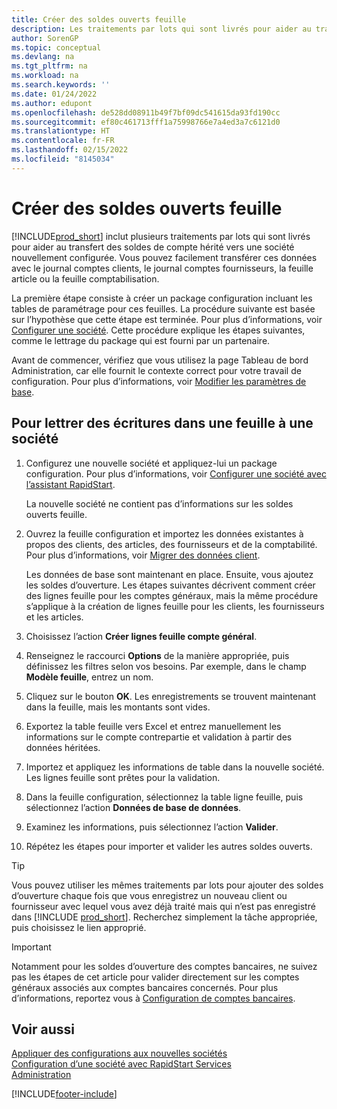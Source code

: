 ```yaml
---
title: Créer des soldes ouverts feuille
description: Les traitements par lots qui sont livrés pour aider au transfert des soldes de compte hérité vers une société nouvellement configurée. Vous pouvez facilement transférer ces données avec des validations de feuille.
author: SorenGP
ms.topic: conceptual
ms.devlang: na
ms.tgt_pltfrm: na
ms.workload: na
ms.search.keywords: ''
ms.date: 01/24/2022
ms.author: edupont
ms.openlocfilehash: de528dd08911b49f7bf09dc541615da93fd190cc
ms.sourcegitcommit: ef80c461713fff1a75998766e7a4ed3a7c6121d0
ms.translationtype: HT
ms.contentlocale: fr-FR
ms.lasthandoff: 02/15/2022
ms.locfileid: "8145034"
---
```

# <a name="create-journal-opening-balances"></a>Créer des soldes ouverts feuille

[!INCLUDE[prod_short](includes/prod_short.md)] inclut plusieurs traitements par lots qui sont livrés pour aider au transfert des soldes de compte hérité vers une société nouvellement configurée. Vous pouvez facilement transférer ces données avec le journal comptes clients, le journal comptes fournisseurs, la feuille article ou la feuille comptabilisation.

La première étape consiste à créer un package configuration incluant les tables de paramétrage pour ces feuilles. La procédure suivante est basée sur l’hypothèse que cette étape est terminée. Pour plus d’informations, voir [Configurer une société](admin-set-up-company-configuration.md). Cette procédure explique les étapes suivantes, comme le lettrage du package qui est fourni par un partenaire.  

Avant de commencer, vérifiez que vous utilisez la page Tableau de bord Administration, car elle fournit le contexte correct pour votre travail de configuration. Pour plus d’informations, voir [Modifier les paramètres de base](ui-change-basic-settings.md).

## <a name="to-apply-the-entries-in-a-journal-to-a-new-company"></a>Pour lettrer des écritures dans une feuille à une société

1. Configurez une nouvelle société et appliquez-lui un package configuration. Pour plus d’informations, voir [Configurer une société avec l’assistant RapidStart](admin-how-to-configure-a-company-with-the-rapidstart-wizard.md).  

    La nouvelle société ne contient pas d’informations sur les soldes ouverts feuille.  

2. Ouvrez la feuille configuration et importez les données existantes à propos des clients, des articles, des fournisseurs et de la comptabilité. Pour plus d’informations, voir [Migrer des données client](admin-migrate-customer-data.md).  

    Les données de base sont maintenant en place. Ensuite, vous ajoutez les soldes d’ouverture. Les étapes suivantes décrivent comment créer des lignes feuille pour les comptes généraux, mais la même procédure s’applique à la création de lignes feuille pour les clients, les fournisseurs et les articles.  
3. Choisissez l’action **Créer lignes feuille compte général**.  
4. Renseignez le raccourci **Options** de la manière appropriée, puis définissez les filtres selon vos besoins. Par exemple, dans le champ **Modèle feuille**, entrez un nom.  
5. Cliquez sur le bouton **OK**. Les enregistrements se trouvent maintenant dans la feuille, mais les montants sont vides.  
6. Exportez la table feuille vers Excel et entrez manuellement les informations sur le compte contrepartie et validation à partir des données héritées.
7. Importez et appliquez les informations de table dans la nouvelle société. Les lignes feuille sont prêtes pour la validation.  
8. Dans la feuille configuration, sélectionnez la table ligne feuille, puis sélectionnez l’action **Données de base de données**.  
9. Examinez les informations, puis sélectionnez l’action **Valider**.  
10. Répétez les étapes pour importer et valider les autres soldes ouverts.  

> [!TIP]
> Vous pouvez utiliser les mêmes traitements par lots pour ajouter des soldes d’ouverture chaque fois que vous enregistrez un nouveau client ou fournisseur avec lequel vous avez déjà traité mais qui n’est pas enregistré dans [!INCLUDE [prod_short](includes/prod_short.md)]. Recherchez simplement la tâche appropriée, puis choisissez le lien approprié.

> [!IMPORTANT]
> Notamment pour les soldes d’ouverture des comptes bancaires, ne suivez pas les étapes de cet article pour valider directement sur les comptes généraux associés aux comptes bancaires concernés. Pour plus d’informations, reportez vous à [Configuration de comptes bancaires](bank-how-setup-bank-accounts.md).  

## <a name="see-also"></a>Voir aussi

[Appliquer des configurations aux nouvelles sociétés](admin-apply-configuration-to-new-companies.md)  
[Configuration d’une société avec RapidStart Services](admin-set-up-a-company-with-rapidstart.md)  
[Administration](admin-setup-and-administration.md)  


[!INCLUDE[footer-include](includes/footer-banner.md)]